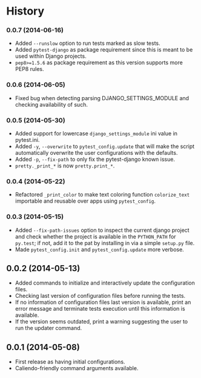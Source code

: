 # History

### 0.0.7 (2014-06-16)

* Added `--runslow` option to run tests marked as slow tests.
* Added `pytest-django` as package requirement since this is meant to be used
within Django projects.
* `pep8>=1.5.6` as package requirement as this version supports more PEP8 rules.

### 0.0.6 (2014-06-05)

* Fixed bug when detecting parsing DJANGO_SETTINGS_MODULE and checking
availability of such.

### 0.0.5 (2014-05-30)

* Added support for lowercase `django_settings_module` ini value in pytest.ini.
* Added `-y`, `--overwrite` to `pytest_config.update` that will make the script
automatically overwrite the user configurations with the defaults.
* Added `-p`, `--fix-path` to only fix the pytest-django known issue.
* `pretty._print_*` is now `pretty.print_*`.

### 0.0.4 (2014-05-22)

* Refactored `_print_color` to make text coloring function `colorize_text`
importable and reusable over apps using `pytest_config`.

### 0.0.3 (2014-05-15)

* Added `--fix-path-issues` option to inspect the current django project and
check whether the project is available in the `PYTHON_PATH` for `py.test`;
if not, add it to the pat by installing in via a simple `setup.py` file.
* Made `pytest_config.init` and `pytest_config.update` more verbose.

## 0.0.2 (2014-05-13)

* Added commands to initialize and interactively update the configuration files.
* Checking last version of configuration files before running the tests.
 * If no information of configuration files last version is available,
   print an error message and terminate tests execution until this information
   is available.
 * If the version seems outdated, print a warning suggesting the user to run
the updater command.

## 0.0.1 (2014-05-08)

* First release as having initial configurations.
* Caliendo-friendly command arguments available.
